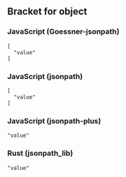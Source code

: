 ## Bracket for object

### JavaScript (Goessner-jsonpath)

    [
      "value"
    ]

### JavaScript (jsonpath)

    [
      "value"
    ]

### JavaScript (jsonpath-plus)

    "value"

### Rust (jsonpath_lib)

    "value"

